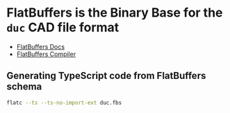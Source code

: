 
# FlatBuffers is the Binary Base for the `duc` CAD file format

- [FlatBuffers Docs](https://flatbuffers.dev)
- [FlatBuffers Compiler](https://flatbuffers.ar.je/)


## Generating TypeScript code from FlatBuffers schema
```sh
flatc --ts --ts-no-import-ext duc.fbs
```